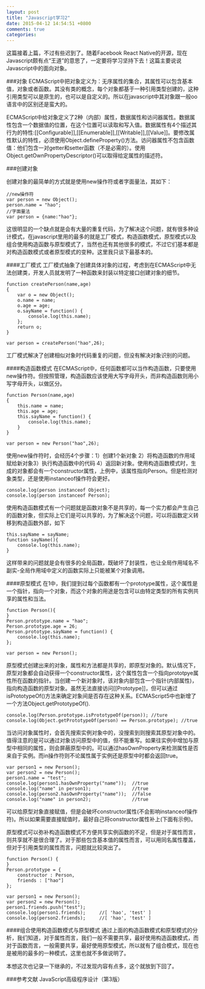 ```yaml
---
layout: post
title: "Javascript学习2"
date: 2015-04-12 14:54:51 +0800
comments: true
categories: 
---
```


这篇接着上篇，不过有些迟到了。随着Facebook React Native的开源，现在Javascript颇有点“王道”的意思了，一定要将学习坚持下去！这篇主要说说Javascript中的面向对象。

<!-- more -->

###对象
ECMAScript中把对象定义为：无序属性的集合，其属性可以包含基本值，对象或者函数。其没有类的概念，每个对象都基于一种引用类型创建的，这种引用类型可以是原生的，也可以是自定义的。所以在javascript中其对象跟一般oo语言中的区别还是蛮大的。

ECMAScript中给对象定义了2种（内部）属性，数据属性和访问器属性。数据属性包含一个数据值的位置，在这个位置可以读取和写入值。数据属性有4个描述其行为的特性:[[Configurable]],[[Enumerable]],[[Writable]],[[Value]]。要修改属性默认的特性，必须使用Object.defineProperty()方法。访问器属性不包含函数值：他们包含一对getter和setter函数（不是必需的）。使用Object.getOwnPropertyDescriptor()可以取得给定属性的描述符。

###创建对象

创建对象的最简单的方式就是使用new操作符或者字面量法，其如下：

	//new操作符
	var person = new Object();
	person.name = "hao";
	//字面量法
	var person = {name:"hao"};
	
这很明显的一个缺点就是会有大量的重复代码，为了解决这个问题，就有很多种设计模式，在javascript里用的最多的就是工厂模式，构造函数模式，原型模式以及组合使用构造函数与原型模式了，当然也还有其他很多的模式，不过它们基本都是对构造函数模式或者原型模式的变种。这里我只谈下最基本的。

####工厂模式
工厂模式抽象了创建具体对象的过程，考虑到在ECMAScript中无法创建类，开发人员就发明了一种函数来封装以特定接口创建对象的细节。

	function createPerson(name,age)
	{
		var o = new Object();
		o.name = name;
		o.age = age;
		o.sayName = function() {
			console.log(this.name);
		};
		return o;
	}
	
	var person = createPerson("hao",26);
		
工厂模式解决了创建相似对象时代码重复的问题，但没有解决对象识别的问题。

####构造函数模式
在ECMAScript中，任何函数都可以当作构造函数，只要使用new操作符。但按照管理，构造函数应该使用大写字母开头，而非构造函数则用小写字母开头，以做区分。

	function Person(name,age)
	{
		this.name = name;
		this.age = age;
		this.sayName = function() {
			console.log(this.name);
		}
	}
	
	var person = new Person("hao",26);
	
使用new操作符时，会经历4个步骤：1）创建1个新对象 2）将构造函数的作用域赋给新对象3）执行构造函数中的代码 4）返回新对象。使用构造函数模式时，生成的对象都会有一个constructor属性，上例中，该属性指向Person。但是检测对象类型，还是使用instanceof操作符会更好。

	console.log(person instanceof Object);
	console.log(person instanceof Person);
	
使用构造函数模式有一个问题就是函数对象不是共享的，每一个实力都会产生自己的函数对象，但实际上它们是可以共享的，为了解决这个问题，可以将函数定义转移到构造函数外部，如下

	this.sayName = sayName;	
	function sayName(){
		console.log(this.name);
	}
	
这样带来的问题就是会有很多的全局函数，既破坏了封装性，也让全局作用域名不副实-全局作用域中定义的函数实际上只能被某个对象调用。

####原型模式
在1中，我们提到过每个函数都有一个prototype属性，这个属性是一个指针，指向一个对象，而这个对象的用途是包含可以由特定类型的所有实例共享的属性和当法。

	function Person(){
	}
	Person.prototype.name = "hao";
	Person.prototype.age = 26;
	Person.prototype.sayName = function() {
		console.log(this.name);
	};
	
	var person = new Person();

原型模式创建出来的对象，属性和方法都是共享的，即原型对象的。默认情况下，原型对象都会自动获得一个constructor属性，这个属性包含一个指向prototpye属性所在函数的指针。当创建一个新对象时，该对象内部包含一个指针(内部属性)，指向构造函数的原型对象。虽然无法直接访问[[Prototype]]，但可以通过isPrototypeOf()方法来确定对象间是否存在这种关系。ECMAScript5中也新增了一个方法Object.getPrototypeOf().

	console.log(Person.prototype.isPrototypeOf(person)); //ture
	console.log(Object.getPrototypeOf(person) == Person.prototype); //true

当访问对象属性时，会首先搜索实例对象中的，没搜索到则搜索其原型对象中的。值得注意的是可以通过对象访问原型中的值，但不能重写。如果往实例中增加与原型中相同的属性，则会屏蔽原型中的。可以通过hasOwnProperty来检测属性是否来自于实例。而in操作符则不论属性属于实例还是原型中时都会返回true。

	var person1 = new Person();
	var person2 = new Person();
	person1.name = "test";
	console.log(person1.hasOwnProperty("name"));  //true
	console.log("name" in person1);               //true
	console.log(person2.hasOwnProperty("name"));  //false
	console.log("name" in person2);               //true
 
可以给原型对象直接赋值，但是会破坏constructor属性(不会影响instanceof操作符)。所以如果需要直接赋值时，最好自己将constructor属性补上(下面有示例)。

原型模式可以弥补构造函数模式不方便共享实例函数的不足，但是对于属性而言，则共享就不是很合理了。对于那些包含基本值的属性而言，可以用同名属性覆盖，但对于引用类型的属性而言，问题就比较突出了。

	function Person() {
	}
	Person.prototype = {
		constructor : Person,
		friends : ["hao"]
	};

	var person1 = new Person();
	var person2 = new Person();
	person1.friends.push("test");
	console.log(person1.friends);     //[ 'hao', 'test' ]
	console.log(person2.friends);     //[ 'hao', 'test' ]
	
####组合使用构造函数模式与原型模式
通过上面的构造函数模式和原型模式的分析，我们知道，对于属性而言，我们一般不需要共享，最好使用构造函数模式，而对于函数而言，一般需要共享，最好使用原型模式，所以就有了组合模式，现在也是被用的最多的一种模式，这里也就不多做说明了。

本想这次也记录一下继承的，不过发现内容有点多，这个就放到下回了。

###参考文献
JavaScript高级程序设计（第3版）